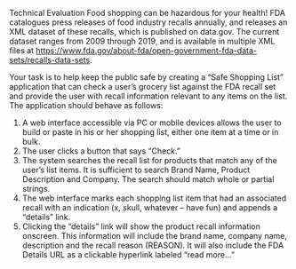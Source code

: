 Technical Evaluation
Food shopping can be hazardous for your health! FDA catalogues press releases of food industry recalls annually, and releases an XML dataset of these recalls, which is published on data.gov. The current dataset ranges from 2009 through 2019, and is available in multiple XML files at https://www.fda.gov/about-fda/open-government-fda-data-sets/recalls-data-sets. 

Your task is to help keep the public safe by creating a “Safe Shopping List” application that can check a user’s grocery list against the FDA recall set and provide the user with recall information relevant to any items on the list. The application should behave as follows:
1.	A web interface accessible via PC or mobile devices allows the user to build or paste in his or her shopping list, either one item at a time or in bulk.
2.	The user clicks a button that says “Check.”
3.	The system searches the recall list for products that match any of the user’s list items. It is sufficient to search Brand Name, Product Description and Company. The search should match whole or partial strings.
4.	The web interface marks each shopping list item that had an associated recall with an indication (x, skull, whatever – have fun) and appends a “details” link.
5.	Clicking the “details” link will show the product recall information onscreen. This information will include the brand name, company name, description and the recall reason (REASON). It will also include the FDA Details URL as a clickable hyperlink labeled “read more…”

